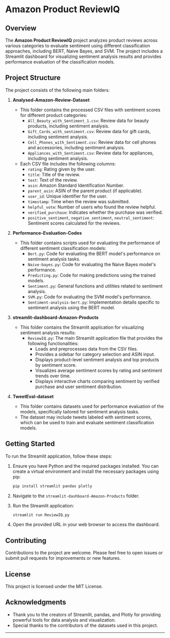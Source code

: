 
# Amazon Product ReviewIQ

## Overview
The **Amazon Product ReviewIQ** project analyzes product reviews across various categories to evaluate sentiment using different classification approaches, including BERT, Naive Bayes, and SVM. The project includes a Streamlit dashboard for visualizing sentiment analysis results and provides performance evaluation of the classification models.

## Project Structure
The project consists of the following main folders:

1. **Analysed-Amazon-Review-Dataset**
   - This folder contains the processed CSV files with sentiment scores for different product categories:
     - `All_Beauty_with_Sentiment_1.csv`: Review data for beauty products, including sentiment analysis.
     - `Gift_Cards_with_sentiment.csv`: Review data for gift cards, including sentiment analysis.
     - `Cell_Phones_with_Sentiment.csv`: Review data for cell phones and accessories, including sentiment analysis.
     - `Appliances_with_Sentiment.csv`: Review data for appliances, including sentiment analysis.
   - Each CSV file includes the following columns:
     - `rating`: Rating given by the user.
     - `title`: Title of the review.
     - `text`: Text of the review.
     - `asin`: Amazon Standard Identification Number.
     - `parent_asin`: ASIN of the parent product (if applicable).
     - `user_id`: Unique identifier for the user.
     - `timestamp`: Time when the review was submitted.
     - `helpful_vote`: Number of users who found the review helpful.
     - `verified_purchase`: Indicates whether the purchase was verified.
     - `positive_sentiment`, `negative_sentiment`, `neutral_sentiment`: Sentiment scores calculated for the reviews.

2. **Performance-Evaluation-Codes**
   - This folder contains scripts used for evaluating the performance of different sentiment classification models:
     - `Bert.py`: Code for evaluating the BERT model's performance on sentiment analysis tasks.
     - `Naive-bayes.py`: Code for evaluating the Naive Bayes model's performance.
     - `Predicting.py`: Code for making predictions using the trained models.
     - `Sentiment.py`: General functions and utilities related to sentiment analysis.
     - `SVM.py`: Code for evaluating the SVM model's performance.
     - `Sentiment-analysis-bert.py`: Implementation details specific to sentiment analysis using the BERT model.

3. **streamlit-dashboard-Amazon-Products**
   - This folder contains the Streamlit application for visualizing sentiment analysis results:
     - `ReviewIQ.py`: The main Streamlit application file that provides the following functionalities:
       - Loads and preprocesses data from the CSV files.
       - Provides a sidebar for category selection and ASIN input.
       - Displays product-level sentiment analysis and top products by sentiment score.
       - Visualizes average sentiment scores by rating and sentiment trends over time.
       - Displays interactive charts comparing sentiment by verified purchase and user sentiment distribution.

4. **TweetEval-dataset**
   - This folder contains datasets used for performance evaluation of the models, specifically tailored for sentiment analysis tasks.
   - The dataset may include tweets labeled with sentiment scores, which can be used to train and evaluate sentiment classification models.

## Getting Started
To run the Streamlit application, follow these steps:

1. Ensure you have Python and the required packages installed. You can create a virtual environment and install the necessary packages using pip:
   ```bash
   pip install streamlit pandas plotly
   ```

2. Navigate to the `streamlit-dashboard-Amazon-Products` folder.

3. Run the Streamlit application:
   ```bash
   streamlit run ReviewIQ.py
   ```

4. Open the provided URL in your web browser to access the dashboard.

## Contributing
Contributions to the project are welcome. Please feel free to open issues or submit pull requests for improvements or new features.

## License
This project is licensed under the MIT License.

## Acknowledgments
- Thank you to the creators of Streamlit, pandas, and Plotly for providing powerful tools for data analysis and visualization.
- Special thanks to the contributors of the datasets used in this project.

---

